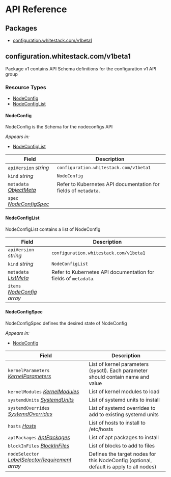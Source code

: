 # API Reference

## Packages
- [configuration.whitestack.com/v1beta1](#configurationwhitestackcomv1beta1)


## configuration.whitestack.com/v1beta1

Package v1 contains API Schema definitions for the configuration v1 API group

### Resource Types
- [NodeConfig](#nodeconfig)
- [NodeConfigList](#nodeconfiglist)



#### NodeConfig



NodeConfig is the Schema for the nodeconfigs API

_Appears in:_
- [NodeConfigList](#nodeconfiglist)

| Field | Description |
| --- | --- |
| `apiVersion` _string_ | `configuration.whitestack.com/v1beta1`
| `kind` _string_ | `NodeConfig`
| `metadata` _[ObjectMeta](https://kubernetes.io/docs/reference/generated/kubernetes-api/v1.25/#objectmeta-v1-meta)_ | Refer to Kubernetes API documentation for fields of `metadata`. |
| `spec` _[NodeConfigSpec](#nodeconfigspec)_ |  |


#### NodeConfigList



NodeConfigList contains a list of NodeConfig



| Field | Description |
| --- | --- |
| `apiVersion` _string_ | `configuration.whitestack.com/v1beta1`
| `kind` _string_ | `NodeConfigList`
| `metadata` _[ListMeta](https://kubernetes.io/docs/reference/generated/kubernetes-api/v1.25/#listmeta-v1-meta)_ | Refer to Kubernetes API documentation for fields of `metadata`. |
| `items` _[NodeConfig](#nodeconfig) array_ |  |


#### NodeConfigSpec



NodeConfigSpec defines the desired state of NodeConfig

_Appears in:_
- [NodeConfig](#nodeconfig)

| Field | Description |
| --- | --- |
| `kernelParameters` _[KernelParameters](#kernelparameters)_ | List of kernel parameters (sysctl). Each parameter should contain name and value |
| `kernelModules` _[KernelModules](#kernelmodules)_ | List of kernel modules to load |
| `systemdUnits` _[SystemdUnits](#systemdunits)_ | List of systemd units to install |
| `systemdOverrides` _[SystemdOverrides](#systemdoverrides)_ | List of systemd overrides to add to existing systemd units |
| `hosts` _[Hosts](#hosts)_ | List of hosts to install to /etc/hosts |
| `aptPackages` _[AptPackages](#aptpackages)_ | List of apt packages to install |
| `blockInFiles` _[BlockInFiles](#blockinfiles)_ | List of blocks to add to files |
| `nodeSelector` _[LabelSelectorRequirement](https://kubernetes.io/docs/reference/generated/kubernetes-api/v1.25/#labelselectorrequirement-v1-meta) array_ | Defines the target nodes for this NodeConfig (optional, default is apply to all nodes) |




